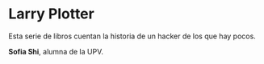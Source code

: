 # Larry Plotter

Esta serie de libros cuentan la historia de un hacker de los que hay pocos.

**Sofia Shi**, alumna de la UPV.